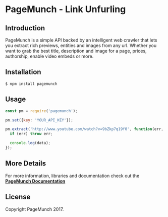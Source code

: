 # PageMunch - Link Unfurling

## Introduction

PageMunch is a simple API backed by an intelligent web crawler that lets you extract rich previews, entities and images from any url. Whether you want to grab the best title, description and image for a page, prices, authorship, enable video embeds or more.


## Installation

```
$ npm install pagemunch
```

## Usage

```javascript
const pm = require('pagemunch');

pm.set({key: 'YOUR_API_KEY'});

pm.extract('http://www.youtube.com/watch?v=9bZkp7q19f0', function(err, data) {
  if (err) throw err;

  console.log(data);
});
```

## More Details

For more information, libraries and documentation check out the **[PageMunch Documentation](http://www.pagemunch.com/docs "PageMunch - Link unfurling, metadata")**


## License

Copyright PageMunch 2017.
